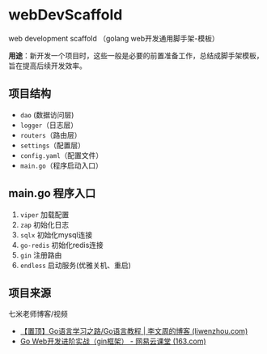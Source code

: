 # webDevScaffold
web development scaffold  （golang web开发通用脚手架-模板）

**用途**：新开发一个项目时，这些一般是必要的前置准备工作，总结成脚手架模板，旨在提高后续开发效率。

## 项目结构

- `dao` (数据访问层)
- `logger`（日志层）
- `routers`（路由层）
- `settings`（配置层）
- `config.yaml`（配置文件）
- `main.go`（程序启动入口）

## main.go 程序入口

1. `viper` 加载配置
2. `zap` 初始化日志
3. `sqlx` 初始化mysql连接
4. `go-redis` 初始化redis连接
5. `gin` 注册路由
6. `endless` 启动服务(优雅关机、重启)

## **项目来源**

七米老师博客/视频

- [【置顶】Go语言学习之路/Go语言教程 | 李文周的博客 (liwenzhou.com)](https://www.liwenzhou.com/posts/Go/golang-menu/)
- [Go Web开发进阶实战（gin框架） - 网易云课堂 (163.com)](https://study.163.com/course/courseMain.htm?courseId=1210171207)